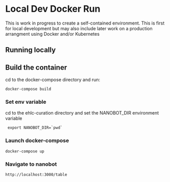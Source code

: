 # Local Dev Docker Run 

This is work in progress to create a self-contained environment. This is first for local development but may
also include later work on a production arrangment using Docker and/or Kubernetes

## Running locally

## Build the container

cd to the docker-compose directory and run:

```
docker-compose build
```

### Set env variable

cd to the ehlc-curation directory and set the NANOBOT_DIR environment variable

```
 export NANOBOT_DIR=`pwd`
```

### Launch docker-compose

``` 
docker-compose up
```

### Navigate to nanobot

```
http://localhost:3000/table 
```